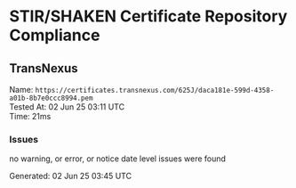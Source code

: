 # STIR/SHAKEN Certificate Repository Compliance

## TransNexus

Name: `https://certificates.transnexus.com/625J/daca181e-599d-4358-a01b-8b7e0ccc8994.pem`\
Tested At: 02 Jun 25 03:11 UTC\
Time: 21ms

### Issues

no warning, or error, or notice date level issues were found

Generated: 02 Jun 25 03:45 UTC